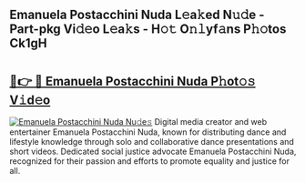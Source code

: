 ## Emanuela Postacchini Nuda L𝚎a𝚔ed N𝚞𝚍e - Part-pkg Vi𝚍𝚎o L𝚎a𝚔s - H𝚘𝚝 O𝚗𝚕yf𝚊ns P𝚑𝚘tos Ck1gH

# <h2><a href="http://kf5z7lf.oniu.top/?m=Emanuela+Postacchini+Nuda">🔗👉 🔴 Emanuela Postacchini Nuda P𝚑ot𝚘𝚜 V𝚒d𝚎o</a></h2>

[![Emanuela Postacchini Nuda Nu𝚍e𝚜](https://i.imgur.com/0qMVB7G.gif)](http://kf5z7lf.oniu.top/?m=Emanuela+Postacchini+Nuda)
Digital media creator and web entertainer Emanuela Postacchini Nuda, known for distributing dance and lifestyle knowledge through solo and collaborative dance presentations and short videos. Dedicated social justice advocate Emanuela Postacchini Nuda, recognized for their passion and efforts to promote equality and justice for all.  
